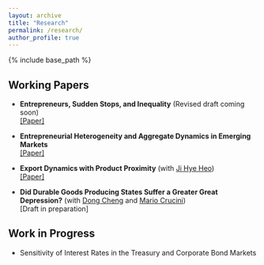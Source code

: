```yaml
---
layout: archive
title: "Research"
permalink: /research/
author_profile: true
---
```


{% include base_path %}

## **Working Papers**

- **Entrepreneurs, Sudden Stops, and Inequality** (Revised draft coming soon) \
[\[Paper\]](https://github.com/hanjo-kim/hanjo-kim.github.io/raw/master/files/Kim_JMP.pdf)

- **Entrepreneurial Heterogeneity and Aggregate Dynamics in Emerging Markets** \
[\[Paper\]](https://github.com/hanjo-kim/hanjo-kim.github.io/raw/master/files/Kim_Entre.pdf)

- **Export Dynamics with Product Proximity** (with [Ji Hye Heo](https://jihye-heo.github.io/)) \
[\[Paper\]](https://github.com/hanjo-kim/hanjo-kim.github.io/raw/master/files/Heo_Kim_Exporter.pdf)

- **Did Durable Goods Producing States Suffer a Greater Great Depression?** (with [Dong Cheng](https://www.dongcarlcheng.com/) and [Mario Crucini](https://business.purdue.edu/faculty/mcrucini/)) \
\[Draft in preparation\]


## **Work in Progress**
- Sensitivity of Interest Rates in the Treasury and Corporate Bond Markets  


<!---
- Early Business Formation and the Changing Nature of Entrepreneurship (with [Edward Olivares](https://sites.google.com/umd.edu/econ-jmc-edward-olivares/home-page)) 

- **Entrepreneurs, Sudden Stops, and Inequality** [\[Link\]](https://github.com/hanjo-kim/hanjo-kim.github.io/raw/master/files/Kim_JMP.pdf) (Revised draft coming soon) \\
*Abstract*: This paper quantifies the importance of heterogeneity across entrepreneurs in accounting for aggregate and distributional dynamics during sudden stops. Using Argentinian household survey data from 1996 and 2003, I establish that the income distribution of entrepreneurs widened relative to that of workers. Motivated by this, I develop a small open-economy, heterogeneous-agent model with occupational choice in which households endogenously select into being a worker, a self-employed entrepreneur, and an employer entrepreneur. The model rationalizes aggregate and distributional features of sudden stops that standard models cannot. The model shows that a tax on assets and capital reduces the probability of a sudden stop, reduces long-run welfare, and dampens the relative widening of the income distributions by disincentivizing entrepreneurship.    
-->


